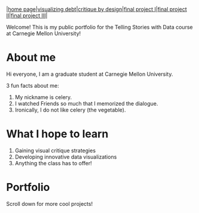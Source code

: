 |[home page](https://celerysally.github.io/portfolio/home_page.md)|[visualizing debt](https://celerysally.github.io/portfolio/visualizing_debt.html)|[critique by design](https://celerysally.github.io/portfolio/critique_by_design.html)|[final project I](https://celerysally.github.io/portfolio/final_project_I.md)|[final project II](https://celerysally.github.io/portfolio/final_project_II.md)|[final project III](https://celerysally.github.io/portfolio/final_project_III.md)|

Welcome! This is my public portfolio for the Telling Stories with Data course at Carnegie Mellon University!

# About me
Hi everyone, I am a graduate student at Carnegie Mellon University.

3 fun facts about me:
1. My nickname is celery.
2. I watched Friends so much that I memorized the dialogue.
3. Ironically, I do not like celery (the vegetable).

# What I hope to learn

1. Gaining visual critique strategies
2. Developing innovative data visualizations
3. Anything the class has to offer!

# Portfolio
Scroll down for more cool projects!
